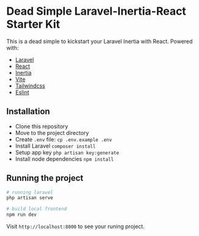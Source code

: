 # Dead Simple Laravel-Inertia-React Starter Kit

This is a dead simple to kickstart your Laravel Inertia with React. Powered with:

+ [Laravel](https://laravel.com)
+ [React](https://react.dev)
+ [Inertia](https://inertiajs.com)
+ [Vite](https://vitejs.dev)
+ [Tailwindcss](https://tailwindcss.com)
+ [Eslint](https://eslint.org)

## Installation

+ Clone this repository
+ Move to the project directory
+ Create `.env` file: `cp .env.example .env`
+ Install Laravel `composer install`
+ Setup app key `php artisan key:generate`
+ Install node dependencies `npm install`

## Running the project

```bash
# running laravel
php artisan serve

# build local frontend
npm run dev
```

Visit `http://localhost:8000` to see your runing project.
